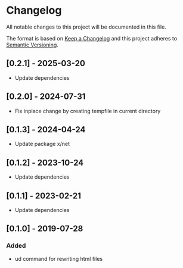 # Changelog
All notable changes to this project will be documented in this file.

The format is based
on [Keep a Changelog](http://keepachangelog.com/en/1.0.0/) and this
project adheres
to [Semantic Versioning](http://semver.org/spec/v2.0.0.html).

## [0.2.1] - 2025-03-20

- Update dependencies

## [0.2.0] - 2024-07-31

- Fix inplace change by creating tempfile in current directory

## [0.1.3] - 2024-04-24

- Update package x/net

## [0.1.2] - 2023-10-24

- Update dependencies

## [0.1.1] - 2023-02-21

- Update dependencies

## [0.1.0] - 2019-07-28
### Added

- ud command for rewriting html files
